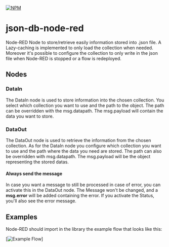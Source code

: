 [![NPM](https://nodei.co/npm/json-db-node-red.png?downloads=true)](https://nodei.co/npm/json-db-node-red/)

json-db-node-red
================

Node-RED Node to store/retrieve easily information stored into .json file. A Lazy-caching is implemented to only load the collection when needed. Moreover it's possible to configure the collection to only write in the json file when Node-RED is stopped or a flow is redeployed.

## Nodes

### DataIn
The DataIn node is used to store information into the chosen collection. You select which collection you want to use and the path to the object. The path can be overridden with the msg.datapath. The msg.payload will contain the data you want to store.

### DataOut
The DataOut node is used to retrieve the information from the chosen collection. As for the DataIn node you configure which collection you want to use and the path where the data you need are stored. The path can also be overridden with msg.datapath. The msg.payload will be the object representing the stored datas.

#### Always send the message
In case you want a message to still be processed in case of error, you can activate this in the DataOut node.
The Message won't be changed, and a **msg.error** will be added containing the error. 
If you activate the Status, you'll also see the error message.

## Examples
Node-RED should import in the library the example flow that looks like this:

[![Example Flow](http://i.imgur.com/nRqAS6I.jpg)]
